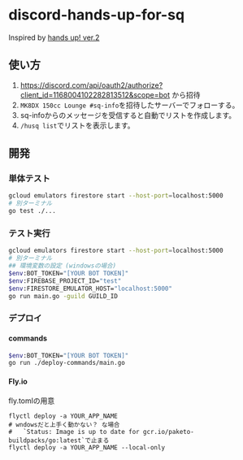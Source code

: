 # discord-hands-up-for-sq

Inspired by [hands up! ver.2](https://enoooooooon.fanbox.cc/posts/3984839)

## 使い方

1. https://discord.com/api/oauth2/authorize?client_id=1168004102282813512&scope=bot から招待
2. `MK8DX 150cc Lounge #sq-info`を招待したサーバーでフォローする。
3. sq-infoからのメッセージを受信すると自動でリストを作成します。
4. `/husq list`でリストを表示します。

## 開発

### 単体テスト

```bash
gcloud emulators firestore start --host-port=localhost:5000
# 別ターミナル
go test ./...
```

### テスト実行

```bash
gcloud emulators firestore start --host-port=localhost:5000
# 別ターミナル
## 環境変数の設定 (windowsの場合)
$env:BOT_TOKEN="[YOUR BOT TOKEN]"
$env:FIREBASE_PROJECT_ID="test"
$env:FIRESTORE_EMULATOR_HOST="localhost:5000"
go run main.go -guild GUILD_ID
```

### デプロイ

#### commands

```bash
$env:BOT_TOKEN="[YOUR BOT TOKEN]"
go run ./deploy-commands/main.go
```

#### Fly.io

fly.tomlの用意

```
flyctl deploy -a YOUR_APP_NAME
# wndowsだと上手く動かない？ な場合
#   `Status: Image is up to date for gcr.io/paketo-buildpacks/go:latest`で止まる
flyctl deploy -a YOUR_APP_NAME --local-only
```
